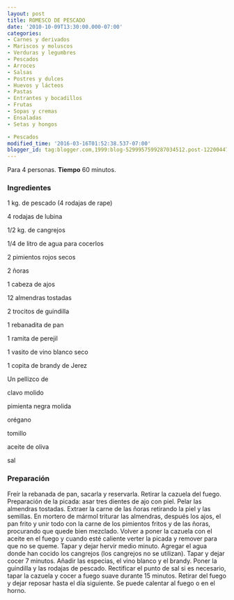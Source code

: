 ```yaml
---
layout: post
title: ROMESCO DE PESCADO
date: '2010-10-09T13:30:00.000-07:00'
categories:
- Carnes y derivados
- Mariscos y moluscos
- Verduras y legumbres
- Pescados
- Arroces
- Salsas
- Postres y dulces
- Huevos y lácteos
- Pastas
- Entrantes y bocadillos
- Frutas
- Sopas y cremas
- Ensaladas
- Setas y hongos

- Pescados
modified_time: '2016-03-16T01:52:38.537-07:00'
blogger_id: tag:blogger.com,1999:blog-5299957599287034512.post-1220044757241627943
---
```


Para 4 personas.
<b>Tiempo</b> 60 minutos.

<h3>Ingredientes</h3>

1 kg. de pescado (4 rodajas de rape)

4 rodajas de lubina

1/2 kg. de cangrejos

1/4 de litro de agua para cocerlos

2 pimientos rojos secos

2 ñoras

1 cabeza de ajos

12 almendras tostadas

2 trocitos de guindilla

1 rebanadita de pan

1 ramita de perejil

1 vasito de vino blanco seco

1 copita de brandy de Jerez

Un pellizco de

clavo molido

pimienta negra molida

orégano

tomillo

aceite de oliva

sal

<h3>Preparación</h3>

Freír la rebanada de pan, sacarla y reservarla. Retirar la cazuela del fuego. Preparación de la picada: asar tres dientes de ajo con piel. Pelar las almendras tostadas. Extraer la carne de las ñoras retirando la piel y las semillas. En mortero de mármol triturar las almendras, después los ajos, el pan frito y unir todo con la carne de los pimientos fritos y de las ñoras, procurando que quede bien mezclado. Volver a poner la cazuela con el aceite en el fuego y cuando esté caliente verter la picada y remover para que no se queme. Tapar y dejar hervir medio minuto. Agregar el agua donde han cocido los cangrejos (los cangrejos no se utilizan). Tapar y dejar cocer 7 minutos. Añadir las especias, el vino blanco y el brandy. Poner la guindilla y las rodajas de pescado. Rectificar el punto de sal si es necesario, tapar la cazuela y cocer a fuego suave durante 15 minutos. Retirar del fuego y dejar reposar hasta el día siguiente. Se puede calentar al fuego o en el horno.

